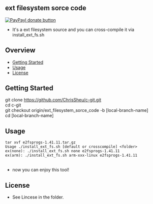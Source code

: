 ## ext filesystem sorce code

[![PayPayl donate button](https://img.shields.io/badge/paypal-donate-yellow.svg)](https://www.paypal.com/cgi-bin/webscr?cmd=_s-xclick&hosted_button_id=JCT98Z2B5WMM8 "Donate once-off to this project using Paypal")

* It's a ext filesystem source and you can cross-compile it via install_ext_fs.sh

## Overview

* [Getting Started](#getting-started)
* [Usage](#usage)
* [License](#license)

## Getting Started
git clone https://github.com/ChrisSheu/c-git.git<br>
cd c-git<br>
git checkout origin/ext_filesystem_sorce_code -b [local-branch-name]<br>
cd [local-branch-name]

## Usage
`tar xvf e2fsprogs-1.41.11.tar.gz`<br>
`Usage ./install_ext_fs.sh [default or crosscompile] <folder>`<br>
`ex(none): ./install_ext_fs.sh none e2fsprogs-1.41.11`<br>
`ex(arm): ./install_ext_fs.sh arm-xxx-linux e2fsprogs-1.41.11`<br><br>

* now you can enjoy this tool!<br>

## License
* See Lincese in the folder.
